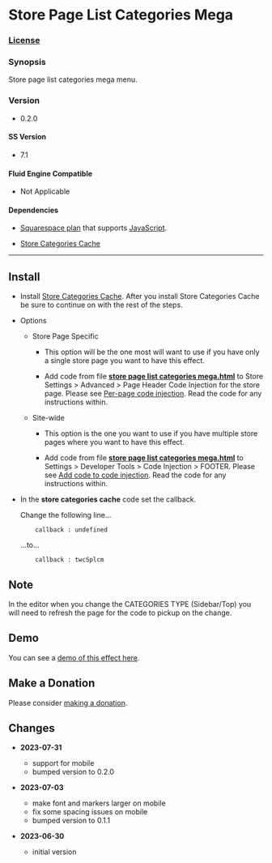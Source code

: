 # Store Page List Categories Mega

### [License][1]

### Synopsis

Store page list categories mega menu.

### Version

  * 0.2.0

#### SS Version

  * 7.1

#### Fluid Engine Compatible

  * Not Applicable

#### Dependencies

  * [Squarespace plan][2] that supports [JavaScript][3].
  
  * [Store Categories Cache][4]

---

## Install

* Install [Store Categories Cache][4]. After you install Store Categories Cache
  be sure to continue on with the rest of the steps.
  
* Options

  * Store Page Specific
  
    * This option will be the one most will want to use if you have only a
      single store page you want to have this effect.
      
    * Add code from file **[store page list categories mega.html][5]** to Store
      Settings > Advanced > Page Header Code Injection for the store page.
      Please see [Per-page code injection][6]. Read the code for any
      instructions within.
      
  * Site-wide
  
    * This option is the one you want to use if you have multiple store pages
      where you want to have this effect.
      
    * Add code from file **[store page list categories mega.html][5]** to
      Settings > Developer Tools > Code Injection > FOOTER. Please see [Add code
      to code injection][7]. Read the code for any instructions within.

* In the **store categories cache** code set the callback.
  
  Change the following line...
  
  ```text
      callback : undefined
  ```
  
  ...to...
  
  ```text
      callback : twcSplcm
  ```

## Note

In the editor when you change the CATEGORIES TYPE (Sidebar/Top) you will need to
refresh the page for the code to pickup on the change.

## Demo

You can see a [demo of this effect here][8].

## Make a Donation

Please consider [making a donation][9].

## Changes

* **2023-07-31**

  * support for mobile
  * bumped version to 0.2.0
  
* **2023-07-03**

  * make font and markers larger on mobile
  * fix some spacing issues on mobile
  * bumped version to 0.1.1
  
* **2023-06-30**

  * initial version

[1]: https://github.com/tomsWebConsulting/twcsl/blob/main/LICENSE.txt#L1
[2]: https://www.squarespace.com/pricing
[3]: https://en.wikipedia.org/wiki/JavaScript
[4]: https://github.com/tomsWebConsulting/twcsl/tree/main/v7.1/Store%20Categories%20Cache#store-categories-cache
[5]: store%20page%20list%20categories%20mega.html#L1
[7]: https://support.squarespace.com/hc/en-us/articles/205815908-Using-code-injection#toc-add-code-to-code-injection
[6]: https://support.squarespace.com/hc/en-us/articles/205815908-Using-code-injection#toc-per-page-code-injection
[8]: https://toms-web-consulting-demos.squarespace.com/store-page-list-categories-mega?password=twcdemos
[9]: https://github.com/tomsWebConsulting/twcsl#make-a-donation
